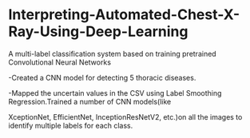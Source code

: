 # Interpreting-Automated-Chest-X-Ray-Using-Deep-Learning
A multi-label classification system based on training pretrained Convolutional Neural Networks

-Created a CNN model for detecting 5 thoracic diseases.

-Mapped the uncertain values in the CSV using Label Smoothing Regression.Trained a number of CNN models(like

XceptionNet, EfficientNet, InceptionResNetV2, etc.)on all the images to identify multiple labels for each class.
